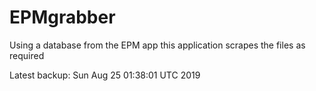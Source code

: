 # EPMgrabber
Using a database from the EPM app this application scrapes the files as required


Latest backup: Sun Aug 25 01:38:01 UTC 2019
